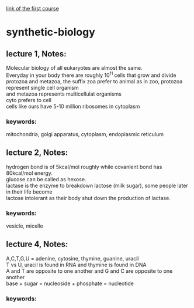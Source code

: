 [link of the first course](https://www.youtube.com/watch?time_continue=5&v=t5Y89b-3Zvc)

# synthetic-biology
## lecture 1, Notes:
  Molecular biology of all eukaryotes are almost the same.<br />
  Everyday in your body there are roughly 10<sup>11 </sup> cells that grow and divide<br />
  protozoa and metazoa, the suffix zoa prefer to animal as in zoo, protozoa represent single cell organism <br />
  and metazoa represents multicellulat organisms <br />
  cyto prefers to cell <br />
  cells like ours have 5-10 million ribosomes in cytoplasm <br />

### keywords: 
  mitochondria, golgi apparatus, cytoplasm, endoplasmic reticulum

## lecture 2, Notes:
  hydrogen bond is of 5kcal/mol roughly while covanlent bond has 80kcal/mol energy.<br/>
  glucose can be called as hexose.<br/>
  lactase is the enzyme to breakdown lactose (milk sugar), some people later in their life become<br/>
  lactose intolerant as their body shut down the production of lactase. 

### keywords: 
vesicle, micelle

## lecture 4, Notes:
  A,C,T,G,U = adenine, cytosine, thymine, guanine, uracil <br/>
  T vs U, uracil is found in RNA and thymine is found in DNA <br/>
  A and T are opposite to one another and G and C are opposite to one another <br />
  base + sugar = nucleoside + phosphate = nucleotide <br/>
  
### keywords:
